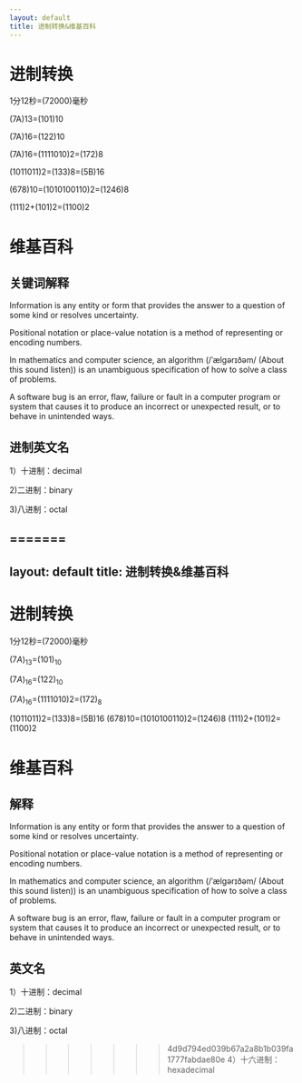 ```yaml
---
layout: default
title: 进制转换&维基百科
---
```



# 进制转换

1分12秒=(72000)毫秒

(7A)13=(101)10

(7A)16=(122)10

(7A)16=(1111010)2=(172)8

(1011011)2=(133)8=(5B)16

(678)10=(1010100110)2=(1246)8

(111)2+(101)2=(1100)2

# 维基百科

## 关键词解释

Information is any entity or form that provides the answer to a question of some kind or resolves uncertainty.

Positional notation or place-value notation is a method of representing or encoding numbers.

In mathematics and computer science, an algorithm (/ˈælɡərɪðəm/ (About this sound listen)) is an unambiguous specification of how to solve a class of problems.

A software bug is an error, flaw, failure or fault in a computer program or system that causes it to produce an incorrect or unexpected result, or to behave in unintended ways.

## 进制英文名

1）十进制：decimal

2)二进制：binary

3)八进制：octal

=======
---
layout: default
title: 进制转换&维基百科
---


# 进制转换

1分12秒=(72000)毫秒

$(7A)_{13}$=$(101)_{10}$

$(7A)_{16}$=$(122)_{10}$

$(7A)_{16}$=(1111010)2=$(172)_{8}$

(1011011)2=(133)8=(5B)16
(678)10=(1010100110)2=(1246)8
(111)2+(101)2=(1100)2

# 维基百科

## 解释

Information is any entity or form that provides the answer to a question of some kind or resolves uncertainty.

Positional notation or place-value notation is a method of representing or encoding numbers.

In mathematics and computer science, an algorithm (/ˈælɡərɪðəm/ (About this sound listen)) is an unambiguous specification of how to solve a class of problems.

A software bug is an error, flaw, failure or fault in a computer program or system that causes it to produce an incorrect or unexpected result, or to behave in unintended ways.

## 英文名

1）十进制：decimal

2)二进制：binary

3)八进制：octal

>>>>>>> 4d9d794ed039b67a2a8b1b039fa1777fabdae80e
4）十六进制：hexadecimal
